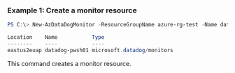 ### Example 1: Create a monitor resource
```powershell
PS C:\> New-AzDataDogMonitor -ResourceGroupName azure-rg-test -Name datadog-pwsh01 -SkuName 'drawdown_testing_20200904_Monthly' -Location 'eastus2euap' -UserInfoEmailAddress 'xxxx@microsoft.com' -UserInfoName 'lucas' -UserInfoPhoneNumber 'xxxxxxxxxxxx' -IdentityType SystemAssigned

Location    Name           Type
--------    ----           ----
eastus2euap datadog-pwsh01 microsoft.datadog/monitors
```

This command creates a monitor resource.
